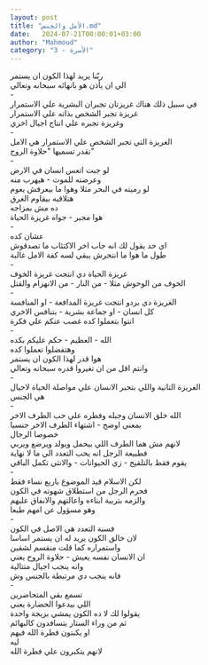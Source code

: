 ```yaml
---
layout: post
title: "الأمل والجنس.md"
date:   2024-07-21T00:00:01+03:00
author: "Mahmoud"
category: "3 - الأسرة"
---
```

ربّنا يريد لهذا الكون ان يستمر\
الي ان يأذن هو بانهائه سبحانه وتعالي\
-\
في سبيل ذلك هناك غريزتان تجبران البشرية علي
الاستمرار\
غريزة تجبر الشخص بذاته علي الاستمرار\
وغريزة تجبره علي انتاج اجيال اخري\
-\
الغريزة التي تجبر الشخص علي الاستمرار هي الامل\
تقدر تسميها \"حلاوة الروح\"\
-\
لو جبت اتعس انسان في الارض\
وعرضته للموت - هيهرب منه\
لو رميته في البحر مثلا وهوا ما بيعرفش يعوم\
هتلاقيه بيقاوم الغرق\
ده مش بمزاجه\
هوا مجبر - جواه غريزة الحياة\
-\
عشان كده\
اي حد يقول لك انه جاب اخر الاكتئاب ما تصدقوش\
طول ما هوا ما انتحرش يبقي لسه كفة الامل غالبة\
-\
غريزة الحياة دي انتجت غريزة الخوف\
الخوف من الوحوش مثلا - من النار - من الانهزام
والقتل\
-\
الغريزة دي بردو انتجت غريزة المدافعة - او
المنافسة\
كل انسان - او جماعة بشرية - بتنافس الاخري\
انتوا بتعملوا كده غصب عنكم علي فكرة\
-\
الله - العظيم - حكم عليكم بكده\
وهتفضلوا تعملوا كده\
هوا قدر لهذا الكون ان يستمر\
وانتم اقل من ان تغيروا قدره سبحانه وتعالي\
-\
الغريزة التانية واللي بتجبر الانسان علي مواصلة الحياة
لاجيال\
هي الجنس\
-\
الله خلق الانسان وجبله وفطره علي حب الطرف الاخر\
بمعني اوضح - اشتهاء الطرف الاخر جنسيا\
خصوصا الرجال\
لانهم مش هما الطرف اللي بيحمل ويولد ويرضع ويربي\
فطبيعة الرجل انه يحب التعدد الي ما لا نهاية\
يقوم فقط بالتلقيح - زي الحيوانات - والانثي تكمل
الباقي\
-\
لكن الاسلام قيد الموضوع باربع نساء فقط\
فحرم الرجل من استطلاق شهوته في الكون\
والزمه بتربية ابناءه واعالتهم والانفاق عليهم\
وهو مسؤول عن امهم طبعا\
-\
فسنة التعدد هي الاصل في الكون\
لان خالق الكون يريد له ان يستمر اساسا\
واستمراره كما قلت منقسم لشقين\
ان الانسان نفسه يعيش - حلاوة الروح يعني\
وانه ينجب اجيال متتالية\
فانه ينجب دي مرتبطة بالجنس وش\
-\
تسمع بقي المتحاضرين\
اللي بيدعوا الحضارة يعني\
يقولوا لك لا ده الكون يمشي بزيجة واحدة\
ثم من وراء الستار يتسافدون كالبهائم\
او يكبتون فطرة الله فيهم\
ليه\
لانهم يتكبرون علي فطرة الله
